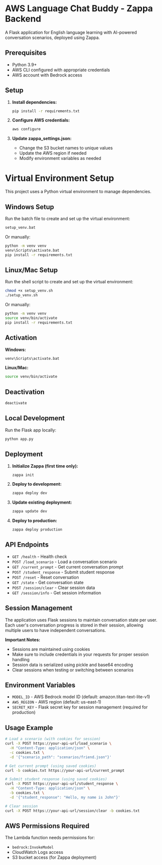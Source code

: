 # AWS Language Chat Buddy - Zappa Backend

A Flask application for English language learning with AI-powered conversation scenarios, deployed using Zappa.

## Prerequisites

- Python 3.9+
- AWS CLI configured with appropriate credentials
- AWS account with Bedrock access

## Setup

1. **Install dependencies:**
   ```bash
   pip install -r requirements.txt
   ```

2. **Configure AWS credentials:**
   ```bash
   aws configure
   ```

3. **Update zappa_settings.json:**
   - Change the S3 bucket names to unique values
   - Update the AWS region if needed
   - Modify environment variables as needed

# Virtual Environment Setup

This project uses a Python virtual environment to manage dependencies.

## Windows Setup

Run the batch file to create and set up the virtual environment:
```cmd
setup_venv.bat
```

Or manually:
```cmd
python -m venv venv
venv\Scripts\activate.bat
pip install -r requirements.txt
```

## Linux/Mac Setup

Run the shell script to create and set up the virtual environment:
```bash
chmod +x setup_venv.sh
./setup_venv.sh
```

Or manually:
```bash
python -m venv venv
source venv/bin/activate
pip install -r requirements.txt
```

## Activation

**Windows:**
```cmd
venv\Scripts\activate.bat
```

**Linux/Mac:**
```bash
source venv/bin/activate
```

## Deactivation

```bash
deactivate
```

## Local Development

Run the Flask app locally:
```bash
python app.py
```

## Deployment

1. **Initialize Zappa (first time only):**
   ```bash
   zappa init
   ```

2. **Deploy to development:**
   ```bash
   zappa deploy dev
   ```

3. **Update existing deployment:**
   ```bash
   zappa update dev
   ```

4. **Deploy to production:**
   ```bash
   zappa deploy production
   ```

## API Endpoints

- `GET /health` - Health check
- `POST /load_scenario` - Load a conversation scenario
- `GET /current_prompt` - Get current conversation prompt
- `POST /student_response` - Submit student response
- `POST /reset` - Reset conversation
- `GET /state` - Get conversation state
- `POST /session/clear` - Clear session data
- `GET /session/info` - Get session information

## Session Management

The application uses Flask sessions to maintain conversation state per user. Each user's conversation progress is stored in their session, allowing multiple users to have independent conversations.

**Important Notes:**
- Sessions are maintained using cookies
- Make sure to include credentials in your requests for proper session handling
- Session data is serialized using pickle and base64 encoding
- Clear sessions when testing or switching between scenarios

## Environment Variables

- `MODEL_ID` - AWS Bedrock model ID (default: amazon.titan-text-lite-v1)
- `AWS_REGION` - AWS region (default: us-east-1)
- `SECRET_KEY` - Flask secret key for session management (required for production)

## Usage Example

```bash
# Load a scenario (with cookies for session)
curl -X POST https://your-api-url/load_scenario \
  -H "Content-Type: application/json" \
  -c cookies.txt \
  -d '{"scenario_path": "scenarios/friend.json"}'

# Get current prompt (using saved cookies)
curl -b cookies.txt https://your-api-url/current_prompt

# Submit student response (using saved cookies)
curl -X POST https://your-api-url/student_response \
  -H "Content-Type: application/json" \
  -b cookies.txt \
  -d '{"student_response": "Hello, my name is John"}'

# Clear session
curl -X POST https://your-api-url/session/clear -b cookies.txt
```

## AWS Permissions Required

The Lambda function needs permissions for:
- `bedrock:InvokeModel`
- CloudWatch Logs access
- S3 bucket access (for Zappa deployment)
